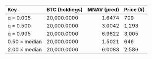 | Key           | BTC (holdings)   |   MNAV (pred) | Price (¥)   |
|:--------------|:-----------------|--------------:|:------------|
| q = 0.005     | 20,000.0000      |        1.6474 | 709         |
| q = 0.500     | 20,000.0000      |        3.0042 | 1,293       |
| q = 0.995     | 20,000.0000      |        6.9822 | 3,005       |
| 0.50 × median | 20,000.0000      |        1.5021 | 646         |
| 2.00 × median | 20,000.0000      |        6.0083 | 2,586       |